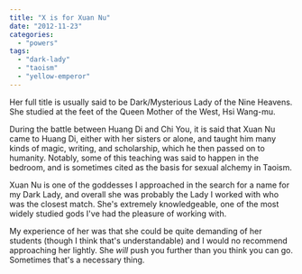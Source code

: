 ```yaml
---
title: "X is for Xuan Nu"
date: "2012-11-23"
categories: 
  - "powers"
tags: 
  - "dark-lady"
  - "taoism"
  - "yellow-emperor"
---
```


Her full title is usually said to be Dark/Mysterious Lady of the Nine Heavens. She studied at the feet of the Queen Mother of the West, Hsi Wang-mu.

During the battle between Huang Di and Chi You, it is said that Xuan Nu came to Huang Di, either with her sisters or alone, and taught him many kinds of magic, writing, and scholarship, which he then passed on to humanity. Notably, some of this teaching was said to happen in the bedroom, and is sometimes cited as the basis for sexual alchemy in Taoism.

Xuan Nu is one of the goddesses I approached in the search for a name for my Dark Lady, and overall she was probably the Lady I worked with who was the closest match. She's extremely knowledgeable, one of the most widely studied gods I've had the pleasure of working with.

My experience of her was that she could be quite demanding of her students (though I think that's understandable) and I would no recommend approaching her lightly. She _will_ push you further than you think you can go. Sometimes that's a necessary thing.
